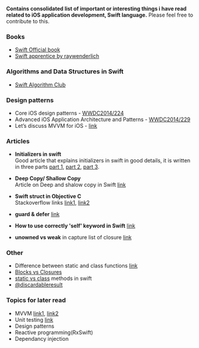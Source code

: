 **Contains consolidated list of important or interesting things i have read related to iOS application development, Swift language.** Please feel free to contribute to this.

### Books
- [Swift Official book](https://docs.swift.org/swift-book/)
- [Swift apprentice by raywenderlich](https://store.raywenderlich.com/products/swift-apprentice)

### Algorithms and Data Structures in Swift
- [Swift Algorithm Club](https://github.com/raywenderlich/swift-algorithm-club)

### Design patterns
- Core iOS design patterns - [WWDC2014/224](https://developer.apple.com/videos/play/wwdc2014/224/)
- Advanced iOS Application Architecture and Patterns - [WWDC2014/229](https://developer.apple.com/videos/play/wwdc2014/229/)
- Let’s discuss MVVM for iOS - [link](https://medium.com/@ramshandilya/lets-discuss-mvvm-for-ios-a7960c2f04c7)

### Articles
- **Initializers in swift**    
Good article that explains initializers in swift in good details, it is written in three parts [part 1](https://medium.com/@abhimuralidharan/initializers-in-swift-part-1-intro-convenience-and-designated-intializers-9adf5632fb52), [part 2](https://medium.com/@abhimuralidharan/initializers-in-swift-part-2-failable-initializers-in-swift-63a464fcf8d7), [part 3](https://medium.com/@abhimuralidharan/initializers-in-swift-part-3-required-initializers-in-swift-d975cc9a2932).

- **Deep Copy/ Shallow Copy**    
Article on Deep and shalow copy in Swift [link](https://medium.freecodecamp.org/deep-copy-vs-shallow-copy-and-how-you-can-use-them-in-swift-c623833f5ad3)

- **Swift struct in Objective C**    
Stackoverflow links [link1](https://stackoverflow.com/questions/26173234/how-to-use-swift-struct-in-objective-c), [link2](https://stackoverflow.com/questions/44845624/is-there-a-way-to-use-swift-structs-in-objective-c-without-making-them-classes?noredirect=1&lq=1)

- **guard & defer** [link](https://nshipster.com/guard-and-defer/)

- **How to use correctly 'self' keyword in Swift** [link](https://dmitripavlutin.com/how-to-use-correctly-self-keyword-in-swift/)
- **unowned vs weak** in capture list of closure [link](https://www.uraimo.com/2016/10/27/unowned-or-weak-lifetime-and-performance/)

### Other
- Difference between static and class functions [link](https://stackoverflow.com/questions/25156377/what-is-the-difference-between-static-func-and-class-func-in-swift/25157453)
- [Blocks vs Closures](https://stackoverflow.com/questions/26374792/difference-between-block-objective-c-and-closure-swift-in-ios)
- [static vs class](https://docs.swift.org/swift-book/LanguageGuide/Methods.html#) methods in swift
- [@discardableresult](https://medium.com/@patrickbdev/swift-3-discardable-result-c45ab49c76ef)

### Topics for later read
- MVVM [link1](https://www.appcoda.com/mvvm-vs-mvc/), [link2](https://medium.com/flawless-app-stories/how-to-use-a-model-view-viewmodel-architecture-for-ios-46963c67be1b)
- Unit testing [link](https://www.raywenderlich.com/709-ios-unit-testing-and-ui-testing-tutorial)
- Design patterns
- Reactive programming(RxSwift)
- Dependancy injection

